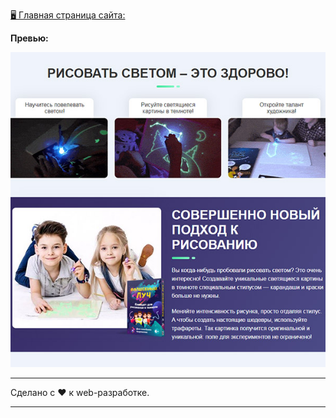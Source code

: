 [🖥️ Главная страница сайта:](https://dzmitry-kubarski.github.io/100-days-of-code/projects/layout-20-R/dist/)

**Превью:**

![Preview](preview.jpg "Preview")

------------

Сделано с ❤️ к web-разработке.

------------
